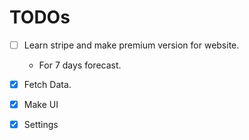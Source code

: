 # TODOs
- [  ] Learn stripe and make premium version for website.
    - For 7 days forecast.
- [x] Fetch Data.
- [x] Make UI
- [x] Settings

